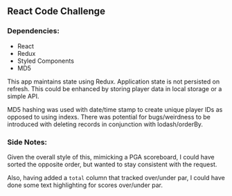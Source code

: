 ## React Code Challenge
### Dependencies:
- React
- Redux
- Styled Components
- MD5

This app maintains state using Redux.  Application state is not persisted on refresh.
This could be enhanced by storing player data in local storage or a simple API.

MD5 hashing was used with date/time stamp to create unique player IDs as opposed to using indexs.
There was potential for bugs/weirdness to be introduced with deleting records in conjunction with lodash/orderBy.

### Side Notes:

Given the overall style of this, mimicking a PGA scoreboard, I could have sorted the opposite order, but wanted
to stay consistent with the request.

Also, having added a `total` column that tracked over/under par, I could have done some text highlighting for scores over/under par.
